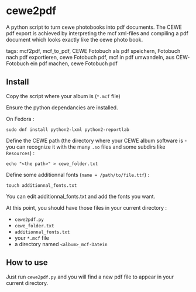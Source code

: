 cewe2pdf
========

A python script to turn cewe photobooks into pdf documents. The CEWE pdf export is achieved by interpreting the mcf xml-files and compiling a pdf document which looks exactly like the cewe photo book.

tags: mcf2pdf, mcf_to_pdf, CEWE Fotobuch als pdf speichern, Fotobuch nach pdf exportieren, cewe Fotobuch pdf, mcf in pdf umwandeln, aus CEW-Fotobuch ein pdf machen, cewe Fotobuch pdf

Install
-------

Copy the script where your album is (`*.mcf` file)

Ensure the python dependancies are installed.

On Fedora :
```
sudo dnf install python2-lxml python2-reportlab
```

Define the CEWE path (the directory where your CEWE album software is - you can recognize it with the many `.so` files and some subdirs like `Resources`) :

```
echo "<the path>" > cewe_folder.txt
```

Define some additionnal fonts (`name = /path/to/file.ttf`) :

```
touch additionnal_fonts.txt
```

You can edit additionnal_fonts.txt and add the fonts you want.

At this point, you should have those files in your current directory :
* `cewe2pdf.py`
* `cewe_folder.txt`
* `additionnal_fonts.txt`
* your `*.mcf` file
* a directory named `<album>_mcf-Datein`

How to use
----------

Just run `cewe2pdf.py` and you will find a new pdf file to appear in your current directory.

